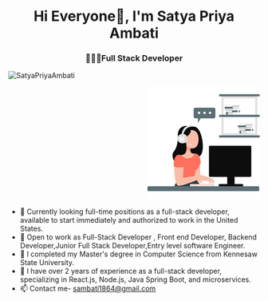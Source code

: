 <h1 align="center">Hi Everyone👋, I'm Satya Priya Ambati</h1>
<h3 align="center">👩🏻‍💻Full Stack Developer</h3>
<p align="left"> <img src="https://komarev.com/ghpvc/?username=SatyaPriyaAmbati&label=Profile%20views&color=0e75b6&style=flat" alt="SatyaPriyaAmbati" /> </p>
<p align="right" class="fade-in">
  <img src="coding.png" alt="Coding" />
</p>


- 👀 Currently looking full-time positions as a full-stack developer, available to start immediately and authorized to work in the United States.
- 🤝 Open to work as Full-Stack Developer , Front end Developer, Backend Developer,Junior Full Stack Developer,Entry level software Engineer.
- 🔭 I completed my Master's degree in Computer Science from Kennesaw State University. 
- 🌱 I have over 2 years of experience as a full-stack developer, specializing in React.js, Node.js, Java Spring Boot, and microservices.
- 📫 Contact me- sambati1864@gmail.com 

